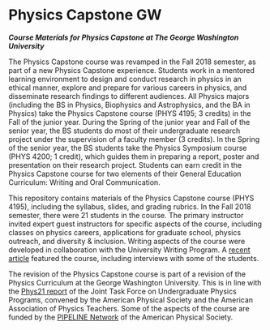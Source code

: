 # Physics Capstone GW
**_Course Materials for Physics Capstone at The George Washington University_**

The Physics Capstone course was revamped in the Fall 2018 semester, as part of a new Physics Capstone experience. Students work in a mentored learning environment to design and conduct research in physics in an ethical manner, explore and prepare for various careers in physics, and disseminate research findings to different audiences. All Physics majors (including the BS in Physics, Biophysics and Astrophysics, and the BA in Physics) take the Physics Capstone course (PHYS 4195; 3 credits) in the Fall of the junior year. During the Spring of the junior year and Fall of the senior year, the BS students do most of their undergraduate research project under the supervision of a faculty member (3 credits). In the Spring of the senior year, the BS students take the Physics Symposium course (PHYS 4200; 1 credit), which guides them in preparing a report, poster and presentation on their research project. Students can earn credit in the Physics Capstone course for two elements of their General Education Curriculum: Writing and Oral Communication.

This repository contains materials of the Physics Capstone course (PHYS 4195), including the syllabus, slides, and grading rubrics. In the Fall 2018 semester, there were 21 students in the course. The primary instructor invited expert guest instructors for specific aspects of the course, including classes on physics careers, applications for graduate school, physics outreach, and diversity & inclusion. Writing aspects of the course were developed in collaboration with the University Writing Program. A [recent article](https://columbian.gwu.edu/physics-professionally-speaking) featured the course, including interviews with some of the students.

The revision of the Physics Capstone course is part of a revision of the Physics Curriculum at the George Washington University. This is in line with the [Phys21 report](https://www.compadre.org/jtupp/) of the Joint Task Force on Undergraduate Physics Programs, convened by the American Physical Society and the American Association of Physics Teachers. Some of the aspects of the course are funded by the [PIPELINE Network](https://www.aps.org/programs/education/innovation/pipeline/index.cfm) of the American Physical Society.
